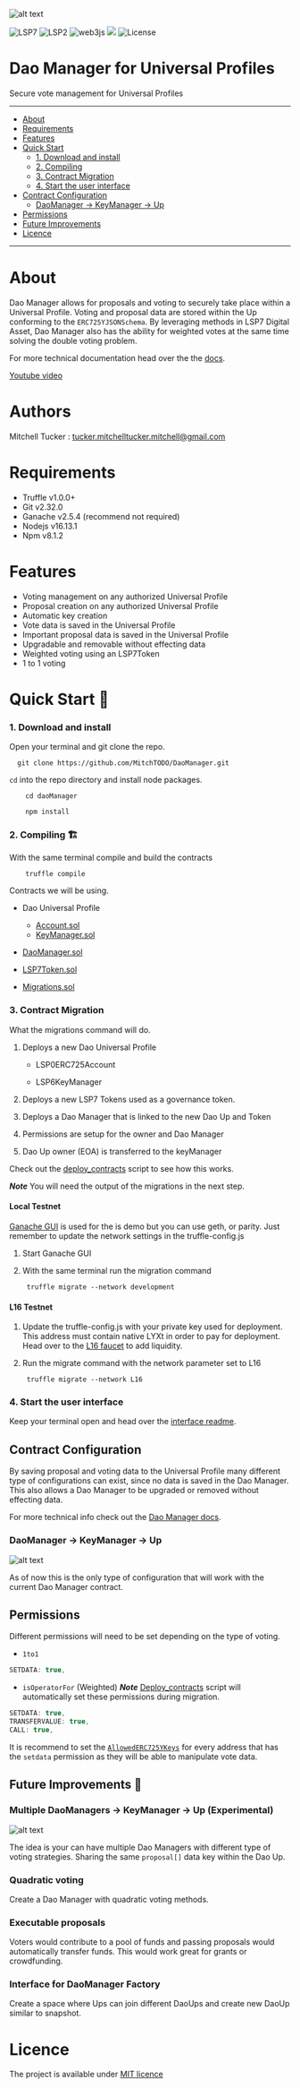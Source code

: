 
![alt text](./docs/assets/daoManager.png "DaoManager")


![LSP7](https://img.shields.io/badge/LSP7Token-Compatible-ffaab5)
![LSP2](https://img.shields.io/badge/LSP2%20JSON%20Schema-Compliant-orange)
![web3js](https://img.shields.io/badge/Web3js-Supports-green)
![](https://img.shields.io/badge/network-Lukso-ff69b4)
![License](https://img.shields.io/badge/license-MIT-blue.svg)

# Dao Manager for Universal Profiles

Secure vote management for Universal Profiles

---
  * [About](#about)
  * [Requirements](#requirements)
  * [Features](#features)
  * [Quick Start](#quick-start-🚀)
    + [1. Download and install](#1-download-and-install)
    + [2. Compiling](#2-compiling-🏗)
    + [3. Contract Migration](#3-contract-migration)
    + [4. Start the user interface](#4-start-the-user-interface)
  * [Contract Configuration](#contract-configuration)
    + [DaoManager -> KeyManager -> Up](#daoManager-->-keymanager-->-up)
  * [Permissions](#permissions)
  * [Future Improvements](#future-improvements-🧪)
  * [Licence](#licence)

---

# About

Dao Manager allows for proposals and voting to securely take place within a Universal Profile. Voting and proposal data are stored within the Up conforming to the `ERC725YJSONSchema`. By leveraging methods in LSP7 Digital Asset, Dao Manager also has the ability for weighted votes at the same time solving the double voting problem.

For more technical documentation head over the the [docs](./docs/DaoManager.md).

[Youtube video](https://www.youtube.com/watch?v=0utd_rnSJfU)

# Authors

Mitchell Tucker : tucker.mitchelltucker.mitchell@gmail.com

# Requirements

* Truffle v1.0.0+
* Git v2.32.0
* Ganache v2.5.4 (recommend not required)
* Nodejs v16.13.1
* Npm v8.1.2

# Features

* Voting management on any authorized Universal Profile
* Proposal creation on any authorized Universal Profile
* Automatic key creation
* Vote data is saved in the Universal Profile
* Important proposal data is saved in the Universal Profile
* Upgradable and removable without effecting data
* Weighted voting using an LSP7Token
* 1 to 1 voting


# Quick Start 🚀

### 1. Download and install

Open your terminal and git clone the repo.

      git clone https://github.com/MitchTODO/DaoManager.git

`cd` into the repo directory and install node packages.

        cd daoManager

        npm install

### 2. Compiling 🏗

With the same terminal compile and build the contracts

        truffle compile

Contracts we will be using.

* Dao Universal Profile
  + [Account.sol]("")
  + [KeyManager.sol]("")

* [DaoManager.sol]("")
* [LSP7Token.sol]("")
* [Migrations.sol]("")


### 3. Contract Migration

What the migrations command will do.

1. Deploys a new Dao Universal Profile

    -  LSP0ERC725Account

    -  LSP6KeyManager

2. Deploys a new LSP7 Tokens used as a governance token.

3. Deploys a Dao Manager that is linked to the new Dao Up and Token

4. Permissions are setup for the owner and Dao Manager

5. Dao Up owner (EOA) is transferred to the keyManager

Check out the [deploy_contracts]("") script to see how this works.

***Note***
You will need the output of the migrations in the next step.

#### Local Testnet


[Ganache GUI](https://trufflesuite.com/ganache/) is used for the is demo but you can use geth, or parity. Just remember to update the network settings in the truffle-config.js

1. Start Ganache GUI

2. With the same terminal run the migration command

        truffle migrate --network development


#### L16 Testnet

1. Update the truffle-config.js with your private key used for deployment. This address must contain native LYXt in order to pay for deployment. Head over to the [L16 faucet](https://faucet.l16.lukso.network) to add liquidity.

2. Run the migrate command with the network parameter set to L16

        truffle migrate --network L16


### 4. Start the user interface

Keep your terminal open and head over the [interface readme](ui/README.md).

## Contract Configuration

By saving proposal and voting data to the Universal Profile many different type of configurations can exist, since no data is saved in the Dao Manager. This also allows a Dao Manager to be upgraded or removed without effecting data.

For more technical info check out the [Dao Manager docs](./docs/DaoManager.md).

### DaoManager -> KeyManager -> Up

![alt text](./docs/diagrams/ConfigTypes/ConfigType2.png "DaoToKeyManager")

As of now this is the only type of configuration that will work with the current Dao Manager contract.

## Permissions

Different permissions will need to be set depending on the type of voting.

- `1to1`

```js
SETDATA: true,
```

- `isOperatorFor` (Weighted)
***Note***
[Deploy_contracts]() script will automatically set these permissions during migration.

```js
SETDATA: true,
TRANSFERVALUE: true,
CALL: true,
```

It is recommend to set the [`AllowedERC725YKeys`](https://docs.lukso.tech/standards/universal-profile/lsp6-key-manager#allowed-erc725y-keys) for every address that has the `setdata` permission as they will be able to manipulate vote data.

## Future Improvements 🧪

### Multiple DaoManagers -> KeyManager -> Up (Experimental)

![alt text](./docs/diagrams/ConfigTypes/ConfigType3.png "DaoToKeyManager")

The idea is your can have multiple Dao Managers with different type of voting strategies. Sharing the same `proposal[]` data key within the Dao Up.

### Quadratic voting

Create a Dao Manager with quadratic voting methods.

### Executable proposals

Voters would contribute to a pool of funds and passing proposals would automatically  transfer funds. This would work great for grants or crowdfunding.


### Interface for DaoManager Factory

Create a space where Ups can join different DaoUps and create new DaoUp similar to snapshot.

# Licence
The project is available under [MIT licence](https://github.com/MitchTODO/DaoManager/blob/main/LICENSE)

